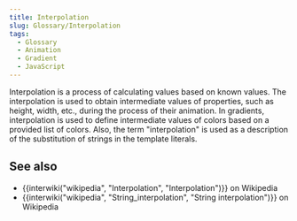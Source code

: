 ```yaml
---
title: Interpolation
slug: Glossary/Interpolation
tags:
  - Glossary
  - Animation
  - Gradient
  - JavaScript
---
```

Interpolation is a process of calculating values based on known values. The interpolation is used to obtain intermediate values of properties, such as height, width, etc., during the process of their animation. In gradients, interpolation is used to define intermediate values of colors based on a provided list of colors. Also, the term "interpolation" is used as a description of the substitution of strings in the template literals.

## See also

- {{interwiki("wikipedia", "Interpolation", "Interpolation")}} on Wikipedia
- {{interwiki("wikipedia", "String_interpolation", "String interpolation")}} on Wikipedia

